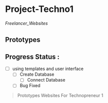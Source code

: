 # Project-Techno1
###### Freelancer_Websites
## Prototypes
## Progress Status :
* [ ] using templates and user interface
	* [ ] Create Database
		* [ ] Connect Database 
	* [ ] Bug Fixed
>  Prototypes Websites 
 For Technopreneur 1 
